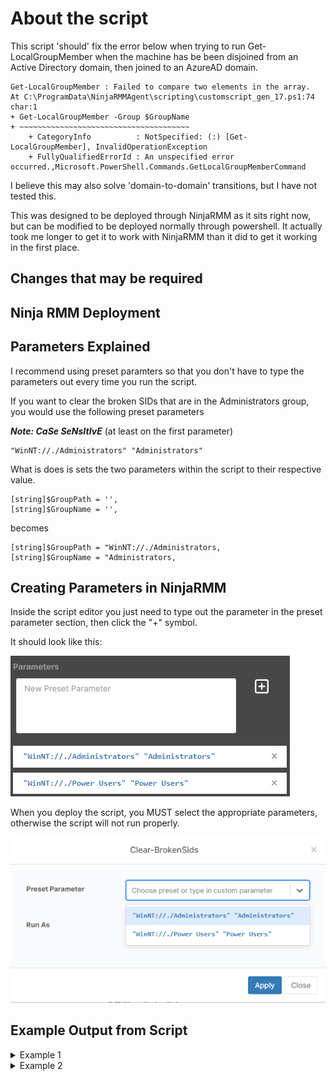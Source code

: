 # About the script
This script 'should' fix the error below when trying to run Get-LocalGroupMember when the machine has be been disjoined from an Active Directory domain, then joined to an AzureAD domain.




```
Get-LocalGroupMember : Failed to compare two elements in the array.
At C:\ProgramData\NinjaRMMAgent\scripting\customscript_gen_17.ps1:74 char:1
+ Get-LocalGroupMember -Group $GroupName
+ ~~~~~~~~~~~~~~~~~~~~~~~~~~~~~~~~~~~~~~
    + CategoryInfo          : NotSpecified: (:) [Get-LocalGroupMember], InvalidOperationException
    + FullyQualifiedErrorId : An unspecified error occurred.,Microsoft.PowerShell.Commands.GetLocalGroupMemberCommand
```

I believe this may also solve 'domain-to-domain' transitions, but I have not tested this.


This was designed to be deployed through NinjaRMM as it sits right now, but can be modified to be deployed normally through powershell. It actually took me longer to get it to work with NinjaRMM than it did to get it working in the first place.

## Changes that may be required



## Ninja RMM Deployment

## Parameters Explained

I recommend using preset paramters so that you don't have to type the parameters out every time you run the script.

If you want to clear the broken SIDs that are in the Administrators group, you would use the following preset parameters

***Note: CaSe SeNsItIvE*** (at least on the first parameter)

```
"WinNT://./Administrators" "Administrators"
```

What is does is sets the two parameters within the script to their respective value.

```
[string]$GroupPath = '', 
[string]$GroupName = '',
```
becomes

```
[string]$GroupPath = "WinNT://./Administrators,
[string]$GroupName = "Administrators,
```

## Creating Parameters in NinjaRMM

Inside the script editor you just need to type out the parameter in the preset parameter section, then click the "+" symbol.

It should look like this:



![Ninja Preset Parameters](/Fix-Get-LocalGroupMember/Images/PPNinjaRMM.png)


When you deploy the script, you MUST select the appropriate parameters, otherwise the script will not run properly.

![Ninja Launching Script](/Fix-Get-LocalGroupMember/Images/DeployScript.png)


## Example Output from Script

<details><summary>Example 1</summary>

```
Action completed: Run Clear-BrokenSids Result: SUCCESS Output: Action: Run Clear-BrokenSids, Result: Success
The following SIDS were found in the WinNT://./Administrators path.
COMPUTERNAME/Administrator
S-1-5-21-764903313-1875263933-622671684-3771
S-1-5-21-764903313-1875263933-622671684-500
COMPUTERNAME/AnotherAdmin
S-1-12-1-585102207-1128987139-1314167211-2081230094
S-1-12-1-1924940608-1336246390-2787065528-666521730
DOMAIN/volunteer
Parsing through accounts in the WinNT://./Administrators and removing any that do not match the local machine, AzureAD, or AD domain.
VERBOSE: Performing the operation "Remove member S-1-5-21-764903313-1875263933-622671684-3771" on target 
"Administrators".
VERBOSE: Performing the operation "Remove member S-1-5-21-764903313-1875263933-622671684-500" on target 
"Administrators".
VERBOSE: Performing the operation "Remove member S-1-12-1-585102207-1128987139-1314167211-2081230094" on target 
"Administrators".
VERBOSE: Performing the operation "Remove member S-1-12-1-1924940608-1336246390-2787065528-666521730" on target 
"Administrators".


ObjectClass Name                         PrincipalSource
----------- ----                         ---------------
User        DOMAIN\volunteer             AzureAD        
User        COMPUTERNAME\Administrator   Local          
User        COMPUTERNAME\AnotherAdmin    Local          
```

In the example above, the 'volunteer' account does reference the old AD domain under name, but I believe this was due to ADSync being present before the computer was disjoined from AD and rejoined to AzureAD.  It does show the principal source as AzureAD.

New machines don't reference the previous domain as they were never part of it, thus this issue not being present as far as I've been able to tell.

Also, that account is being removed, it was just there as that is the account that did the enrollment. The next step is being able to use Get-LocalGroupMember to remove any extra local admins.
</details>


<details><summary>Example 2</summary>

```
Action completed: Run Clear-BrokenSids Result: SUCCESS Output: Action: Run Clear-BrokenSids, Result: Success
The following SIDS were found in the WinNT://./Administrators path.
COMPUTERNAME/Administrator
S-1-5-21-764903313-1875263933-622671684-3771
S-1-5-21-764903313-1875263933-622671684-500
COMPUTERNAME/nlsadmin
S-1-12-1-585102207-1128987139-1314167211-2081230094
S-1-12-1-1924940608-1336246390-2787065528-666521730
AzureAD/AnotherAdmin
Parsing through accounts in the WinNT://./Administrators and removing any that do not match the local machine, AzureAD, or AD domain.
VERBOSE: Performing the operation "Remove member S-1-5-21-764903313-1875263933-622671684-3771" on target 
"Administrators".
VERBOSE: Performing the operation "Remove member S-1-5-21-764903313-1875263933-622671684-500" on target 
"Administrators".
VERBOSE: Performing the operation "Remove member S-1-12-1-585102207-1128987139-1314167211-2081230094" on target 
"Administrators".
VERBOSE: Performing the operation "Remove member S-1-12-1-1924940608-1336246390-2787065528-666521730" on target 
"Administrators".

ObjectClass Name                          PrincipalSource
----------- ----                          ---------------
User        COMPUTERNAME\Administrator    Local          
User        COMPUTERNAME\AnotherAdmin     Local          
User        AzureAD\AnotherAdmin          AzureAD        
```
As you can see in this example, the prevous DOMAIN\ is not listed on the last account. I believe this may be due to this particular domain admin account never logging into this computer so there was no profile that may have been linked in that respect.  I could be wrong though.
</details>
